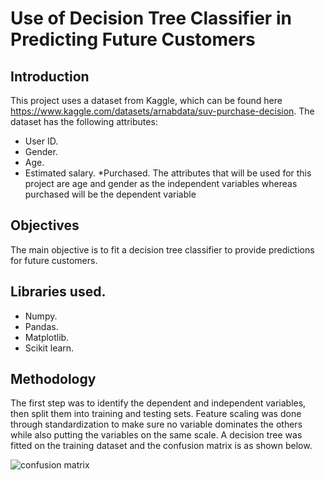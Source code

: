 # Use of Decision Tree Classifier in Predicting Future Customers
## Introduction
This project uses a dataset from Kaggle, which can be found here https://www.kaggle.com/datasets/arnabdata/suv-purchase-decision. The dataset has the following attributes:
* User ID.
* Gender.
* Age.
* Estimated salary.
*Purchased.
The attributes that will be used for this project are age and gender as the independent variables whereas purchased will be the dependent variable

## Objectives
The main objective is to fit a decision tree classifier to provide predictions for future customers.

## Libraries used.
* Numpy.
* Pandas.
* Matplotlib.
* Scikit learn.

## Methodology
The first step was to identify the dependent and independent variables, then split them into training and testing sets. Feature scaling was done through standardization to make sure no variable dominates the others while also putting the variables on the same scale. A decision tree was fitted on the training dataset and the confusion matrix is as shown below.

![confusion matrix](https://user-images.githubusercontent.com/66782583/182689746-24e01922-d659-4212-b243-29a885bfc06b.PNG)
